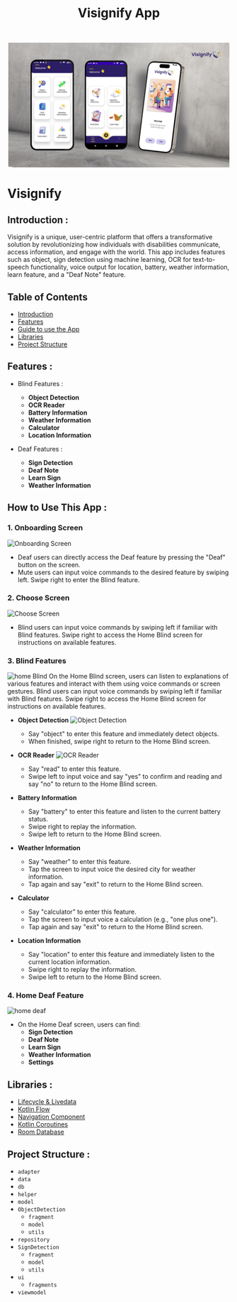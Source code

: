 <h1 align="center">Visignify App</h1> <br>
<p align="center">
  <a href="https://github.com/AnantaSenses/Visignify-App/blob/main/Banner%20Visignify.png">
    <img alt="Visignify" title="Visignify" src="https://github.com/AnantaSenses/Visignify-App/blob/main/Banner%20Visignify.png" width="500">
  </a>
</p>

# Visignify

## <a name="introduction"></a> Introduction :
Visignify is a unique, user-centric platform that offers a transformative solution by revolutionizing how individuals with disabilities communicate, access information, and engage with the world. This app includes features such as object, sign detection using machine learning, OCR for text-to-speech functionality, voice output for location, battery, weather information, learn feature, and a "Deaf Note" feature.

## Table of Contents

- [Introduction](#introduction)
- [Features](#features)
- [Guide to use the App](#guide)
- [Libraries](#libraries)
- [Project Structure](#project-structures)

## <a name="features"></a> Features :
* Blind Features :
  - <b>Object Detection</b>
  - <b>OCR Reader</b>
  - <b>Battery Information</b>
  - <b>Weather Information</b>
  - <b>Calculator</b>
  - <b>Location Information</b>

* Deaf Features :
  - <b>Sign Detection</b>
  - <b>Deaf Note</b>
  - <b>Learn Sign</b>
  - <b>Weather Information</b>

## <a name="guide"></a> How to Use This App :

### 1. Onboarding Screen
![Onboarding Screen](https://github.com/AnantaSenses/Visignify-App/assets/92041571/f32427bc-83ef-47d8-bb39-c5b0cbe36957)
- Deaf users can directly access the Deaf feature by pressing the "Deaf" button on the screen.
- Mute users can input voice commands to the desired feature by swiping left. Swipe right to enter the Blind feature.
  
### 2. Choose Screen
![Choose Screen](https://github.com/AnantaSenses/Visignify-App/assets/92041571/93abfe03-1e4c-4f4c-957a-b4d85c8023cc)
- Blind users can input voice commands by swiping left if familiar with Blind features. Swipe right to access the Home Blind screen for instructions on available features.
### 3. Blind Features
![home Blind](https://github.com/AnantaSenses/Visignify-App/assets/92041571/5edbfb00-8910-471f-b4d0-4d4de7d5f25e)
On the Home Blind screen, users can listen to explanations of various features and interact with them using voice commands or screen gestures. Blind users can input voice commands by swiping left if familiar with Blind features. Swipe right to access the Home Blind screen for instructions on available features.

- **Object Detection**
  ![Object Detection](https://github.com/AnantaSenses/Visignify-App/assets/92041571/ea94e45e-8936-4beb-b709-80b9c52d1097)
  - Say "object" to enter this feature and immediately detect objects.
  - When finished, swipe right to return to the Home Blind screen.

- **OCR Reader**
  ![OCR Reader](https://github.com/AnantaSenses/Visignify-App/assets/92041571/e89dc7bf-9508-41e1-af01-b58e3273cedf)
  - Say "read" to enter this feature.
  - Swipe left to input voice and say "yes" to confirm and reading and say "no" to return to the Home Blind screen.

- **Battery Information**
  - Say "battery" to enter this feature and listen to the current battery status.
  - Swipe right to replay the information.
  - Swipe left to return to the Home Blind screen.

- **Weather Information**
  - Say "weather" to enter this feature.
  - Tap the screen to input voice the desired city for weather information.
  - Tap again and say "exit" to return to the Home Blind screen.

- **Calculator**
  - Say "calculator" to enter this feature.
  - Tap the screen to input voice a calculation (e.g., "one plus one").
  - Tap again and say "exit" to return to the Home Blind screen.

- **Location Information**
  - Say "location" to enter this feature and immediately listen to the current location information.
  - Swipe right to replay the information.
  - Swipe left to return to the Home Blind screen.

### 4. Home Deaf Feature
![home deaf](https://github.com/AnantaSenses/Visignify-App/assets/92041571/82cab8df-2fd4-441a-945c-4d9d0ee73bcf)
- On the Home Deaf screen, users can find:
  - **Sign Detection**
  - **Deaf Note**
  - **Learn Sign**
  - **Weather Information**
  - **Settings**

## <a name="libraries"></a> Libraries :
  - [Lifecycle & Livedata](https://developer.android.com/jetpack/androidx/releases/lifecycle)
  - [Kotlin Flow](https://developer.android.com/kotlin/flow)
  - [Navigation Component](https://developer.android.com/jetpack/androidx/releases/navigation)
  - [Kotlin Coroutines](https://developer.android.com/kotlin/coroutines)
  - [Room Database](https://developer.android.com/jetpack/androidx/releases/room)

## <a name="project-structures"></a> Project Structure :
* `adapter`
* `data`
* `db`
* `helper`
* `model`
* `ObjectDetection`
  - `fragment`
  - `model`
  - `utils`
* `repository`
* `SignDetection`
  - `fragment`
  - `model`
  - `utils`
* `ui`
  - `fragments`
* `viewmodel`
